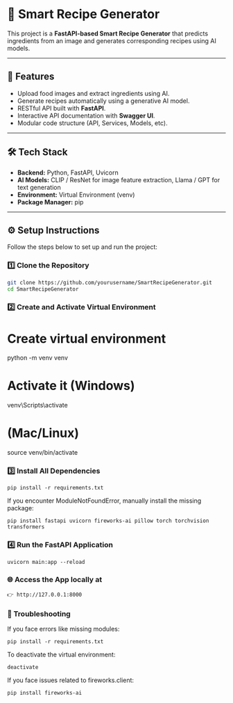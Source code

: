 # 🍳 Smart Recipe Generator

This project is a **FastAPI-based Smart Recipe Generator** that predicts ingredients from an image and generates corresponding recipes using AI models.  

---

## 🚀 Features

- Upload food images and extract ingredients using AI.
- Generate recipes automatically using a generative AI model.
- RESTful API built with **FastAPI**.
- Interactive API documentation with **Swagger UI**.
- Modular code structure (API, Services, Models, etc).

---

## 🛠️ Tech Stack

- **Backend:** Python, FastAPI, Uvicorn  
- **AI Models:** CLIP / ResNet for image feature extraction, Llama / GPT for text generation  
- **Environment:** Virtual Environment (venv)  
- **Package Manager:** pip  

---

## ⚙️ Setup Instructions

Follow the steps below to set up and run the project:

### 1️⃣ Clone the Repository
```bash
git clone https://github.com/yourusername/SmartRecipeGenerator.git
cd SmartRecipeGenerator
```
### 2️⃣ Create and Activate Virtual Environment
# Create virtual environment
python -m venv venv

# Activate it (Windows)
venv\Scripts\activate

# (Mac/Linux)
source venv/bin/activate

### 3️⃣ Install All Dependencies
```
pip install -r requirements.txt
```
If you encounter ModuleNotFoundError, manually install the missing package:
```
pip install fastapi uvicorn fireworks-ai pillow torch torchvision transformers
```
### 4️⃣ Run the FastAPI Application
```
uvicorn main:app --reload
```
### 🌐 Access the App locally at
```
👉 http://127.0.0.1:8000
```
### 🧠 Troubleshooting

If you face errors like missing modules:
```
pip install -r requirements.txt
```
To deactivate the virtual environment:
```
deactivate
```
If you face issues related to fireworks.client:
```
pip install fireworks-ai
```
